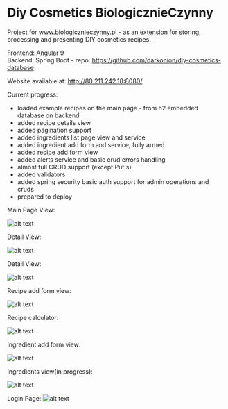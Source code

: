 # Diy Cosmetics BiologicznieCzynny

Project for www.biologicznieczynny.pl - as an extension for storing, processing and presenting DIY cosmetics recipes.<br>

Frontend: Angular 9 <br>
Backend: Spring Boot - repo: https://github.com/darkonion/diy-cosmetics-database<br>

Website available at: http://80.211.242.18:8080/

Current progress: <br>
- loaded example recipes on the main page - from h2 embedded database on backend
- added recipe details view
- added pagination support
- added ingredients list page view and service
- added ingredient add form and service, fully armed
- added recipe add form view 
- added alerts service and basic crud errors handling
- almost full CRUD support (except Put's)
- added validators
- added spring security basic auth support for admin operations and cruds
- prepared to deploy

Main Page View:

![alt text](https://i.imgur.com/lNnkPdX.png?1)

Detail View:

![alt text](https://i.imgur.com/T0qZ5dg.png?1)

Detail View:

![alt text](https://i.imgur.com/TDVhETK.png?1)

Recipe add form view: 

![alt text](https://i.imgur.com/OjwSyYs.png?1)

Recipe calculator: 

![alt text](https://i.imgur.com/9gZdWSQ.png?1)

Ingredient add form view: 

![alt text](https://i.imgur.com/33Cx1p5.png?1)

Ingredients view(in progress):

![alt text](https://i.imgur.com/bmLVTom.png?1)

Login Page: 
![alt text](https://i.imgur.com/gIpSyje.png?1)
